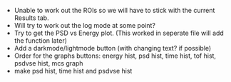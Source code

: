 * Unable to work out the ROIs so we will have to stick with the current Results tab.
* Will try to work out the log mode at some point?
* Try to get the PSD vs Energy plot. (This worked in seperate file will add the function later)
* Add a darkmode/lightmode button (with changing text? if possible)
* Order for the graphs buttons: energy hist, psd hist, time hist, tof hist, psdvse hist, mcs graph
* make psd hist, time hist and psdvse hist